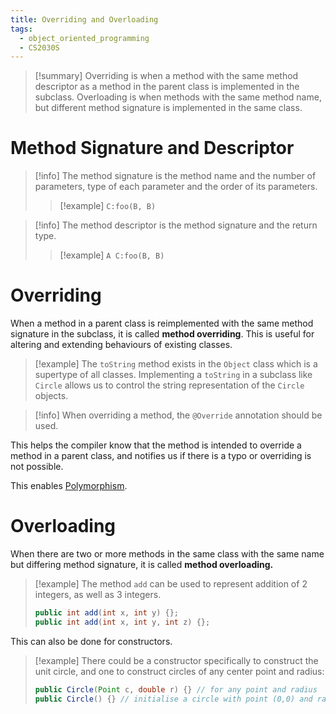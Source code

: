 ```yaml
---
title: Overriding and Overloading
tags:
  - object_oriented_programming
  - CS2030S
---
```

>[!summary] Overriding is when a method with the same method descriptor as a method in the parent class is implemented in the subclass. Overloading is when methods with the same method name, but different method signature is implemented in the same class.


# Method Signature and Descriptor

> [!info] The method signature is the method name and the number of parameters, type of each parameter and the order of its parameters.
> >[!example] ``C:foo(B, B)``
> 

> [!info] The method descriptor is the method signature and the return type.
> >[!example] ``A C:foo(B, B)``

# Overriding

When a method in a parent class is reimplemented with the same method signature in the subclass, it is called **method overriding**. This is useful for altering and extending behaviours of existing classes.

> [!example] The ``toString`` method exists in the ``Object`` class which is a supertype of all classes.
> Implementing a ``toString`` in a subclass like ``Circle`` allows us to control the string representation of the ``Circle`` objects.

> [!info] When overriding a method, the ``@Override`` annotation should be used.

This helps the compiler know that the method is intended to override a method in a parent class, and notifies us if there is a typo or overriding is not possible.

This enables [Polymorphism](Polymorphism.md).
# Overloading

When there are two or more methods in the same class with the same name but differing method signature, it is called **method overloading.**

> [!example] The method ``add`` can be used to represent addition of 2 integers, as well as 3 integers. 
> ```Java
> public int add(int x, int y) {};
> public int add(int x, int y, int z) {};
>```

This can also be done for constructors.
> [!example] There could be a constructor specifically to construct the unit circle, and one to construct circles of any center point and radius:
> ```Java
> public Circle(Point c, double r) {} // for any point and radius
> public Circle() {} // initialise a circle with point (0,0) and radius 1
> ```

